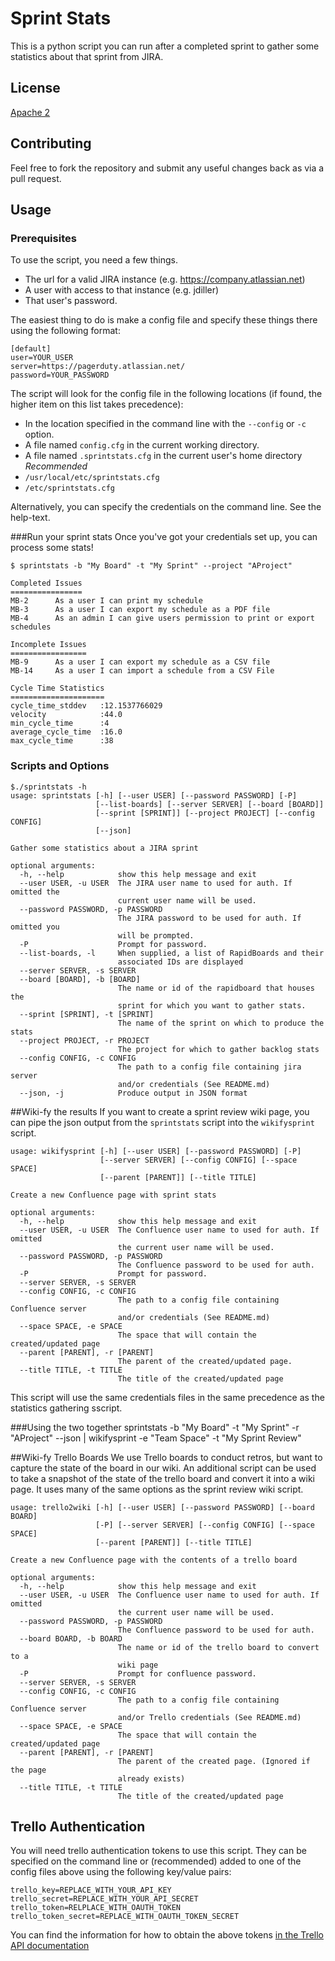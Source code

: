 # Sprint Stats
This is a python script you can run after a completed sprint to gather some statistics about that sprint from JIRA.

## License
[Apache 2](http://www.apache.org/licenses/LICENSE-2.0)

## Contributing
Feel free to fork the repository and submit any useful changes back as via a pull request.


## Usage

### Prerequisites
To use the script, you need a few things.
* The url for a valid JIRA instance (e.g. https://company.atlassian.net)
* A user with access to that instance (e.g. jdiller)
* That user's password.

The easiest thing to do is make a config file and specify these things there using the following format:

    [default]
    user=YOUR_USER
    server=https://pagerduty.atlassian.net/
    password=YOUR_PASSWORD

The script will look for the config file in the following locations (if found, the higher item on this list takes precedence):
* In the location specified in the command line with the `--config` or `-c` option.
* A file named `config.cfg` in the current working directory.
* A file named `.sprintstats.cfg` in the current user's home directory *Recommended*
* `/usr/local/etc/sprintstats.cfg`
* `/etc/sprintstats.cfg`

Alternatively, you can specify the credentials on the command line. See the help-text.

###Run your sprint stats
Once you've got your credentials set up, you can process some stats!

    $ sprintstats -b "My Board" -t "My Sprint" --project "AProject"

    Completed Issues
    ================
    MB-2      As a user I can print my schedule
    MB-3      As a user I can export my schedule as a PDF file
    MB-4      As an admin I can give users permission to print or export schedules

    Incomplete Issues
    =================
    MB-9      As a user I can export my schedule as a CSV file
    MB-14     As a user I can import a schedule from a CSV File

    Cycle Time Statistics
    =====================
    cycle_time_stddev   :12.1537766029
    velocity            :44.0
    min_cycle_time      :4
    average_cycle_time  :16.0
    max_cycle_time      :38


### Scripts and Options

    $./sprintstats -h
    usage: sprintstats [-h] [--user USER] [--password PASSWORD] [-P]
                       [--list-boards] [--server SERVER] [--board [BOARD]]
                       [--sprint [SPRINT]] [--project PROJECT] [--config CONFIG]
                       [--json]

    Gather some statistics about a JIRA sprint

    optional arguments:
      -h, --help            show this help message and exit
      --user USER, -u USER  The JIRA user name to used for auth. If omitted the
                            current user name will be used.
      --password PASSWORD, -p PASSWORD
                            The JIRA password to be used for auth. If omitted you
                            will be prompted.
      -P                    Prompt for password.
      --list-boards, -l     When supplied, a list of RapidBoards and their
                            associated IDs are displayed
      --server SERVER, -s SERVER
      --board [BOARD], -b [BOARD]
                            The name or id of the rapidboard that houses the
                            sprint for which you want to gather stats.
      --sprint [SPRINT], -t [SPRINT]
                            The name of the sprint on which to produce the stats
      --project PROJECT, -r PROJECT
                            The project for which to gather backlog stats
      --config CONFIG, -c CONFIG
                            The path to a config file containing jira server
                            and/or credentials (See README.md)
      --json, -j            Produce output in JSON format


##Wiki-fy the results
If you want to create a sprint review wiki page, you can pipe the json output from the `sprintstats` script into the `wikifysprint` script.

    usage: wikifysprint [-h] [--user USER] [--password PASSWORD] [-P]
                        [--server SERVER] [--config CONFIG] [--space SPACE]
                        [--parent [PARENT]] [--title TITLE]

    Create a new Confluence page with sprint stats

    optional arguments:
      -h, --help            show this help message and exit
      --user USER, -u USER  The Confluence user name to used for auth. If omitted
                            the current user name will be used.
      --password PASSWORD, -p PASSWORD
                            The Confluence password to be used for auth.
      -P                    Prompt for password.
      --server SERVER, -s SERVER
      --config CONFIG, -c CONFIG
                            The path to a config file containing Confluence server
                            and/or credentials (See README.md)
      --space SPACE, -e SPACE
                            The space that will contain the created/updated page
      --parent [PARENT], -r [PARENT]
                            The parent of the created/updated page.
      --title TITLE, -t TITLE
                            The title of the created/updated page

This script will use the same credentials files in the same precedence as the statistics gathering sscript.

###Using the two together
    sprintstats -b "My Board" -t "My Sprint" -r "AProject" --json | wikifysprint -e "Team Space" -t "My Sprint Review"

##Wiki-fy Trello Boards
We use Trello boards to conduct retros, but want to capture the state of the board in our wiki. An additional script can be used to take a snapshot of the state of the trello board and convert it into a wiki page. It uses many of the same options as the sprint review wiki script.

    usage: trello2wiki [-h] [--user USER] [--password PASSWORD] [--board BOARD]
                       [-P] [--server SERVER] [--config CONFIG] [--space SPACE]
                       [--parent [PARENT]] [--title TITLE]

    Create a new Confluence page with the contents of a trello board

    optional arguments:
      -h, --help            show this help message and exit
      --user USER, -u USER  The Confluence user name to used for auth. If omitted
                            the current user name will be used.
      --password PASSWORD, -p PASSWORD
                            The Confluence password to be used for auth.
      --board BOARD, -b BOARD
                            The name or id of the trello board to convert to a
                            wiki page
      -P                    Prompt for confluence password.
      --server SERVER, -s SERVER
      --config CONFIG, -c CONFIG
                            The path to a config file containing Confluence server
                            and/or Trello credentials (See README.md)
      --space SPACE, -e SPACE
                            The space that will contain the created/updated page
      --parent [PARENT], -r [PARENT]
                            The parent of the created page. (Ignored if the page
                            already exists)
      --title TITLE, -t TITLE
                            The title of the created/updated page

## Trello Authentication
You will need trello authentication tokens to use this script. They can be specified on the command line or (recommended) added to one of the config files above using the following key/value pairs:

    trello_key=REPLACE_WITH_YOUR_API_KEY
    trello_secret=REPLACE_WITH_YOUR_API_SECRET
    trello_token=RELPLACE_WITH_OAUTH_TOKEN
    trello_token_secret=REPLACE_WITH_OAUTH_TOKEN_SECRET

You can find the information for how to obtain the above tokens [in the Trello API documentation](https://trello.com/docs/gettingstarted/index.html#getting-an-application-key)
